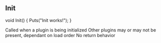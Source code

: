 ## Init

void Init()
{
    Puts("Init works!");
}

Called when a plugin is being initialized
Other plugins may or may not be present, dependant on load order
No return behavior
